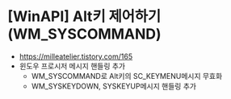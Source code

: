 # [WinAPI] Alt키 제어하기 (WM_SYSCOMMAND)

- https://milleatelier.tistory.com/165
- 윈도우 프로시저 메시지 핸들링 추가
  - WM_SYSCOMMAND로 Alt키의 SC_KEYMENU메시지 무효화
  - WM_SYSKEYDOWN, SYSKEYUP메시지 핸들링 추가
